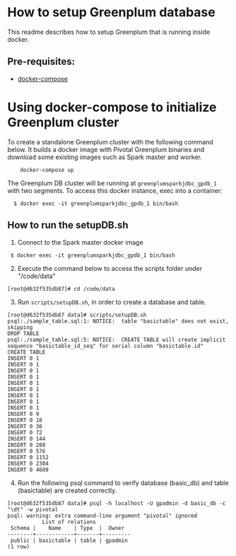 # How to setup Greenplum database
This readme describes how to setup Greenplum that is running inside docker.

## Pre-requisites:
- [docker-compose](http://docs.docker.com/compose)

# Using docker-compose to initialize Greenplum cluster
To create a standalone Greenplum cluster with the following command below. It builds a docker image with Pivotal Greenplum binaries and download some existing images such as Spark master and worker.
```
    docker-compose up
```
The Greenplum DB cluster will be running at `greenplumsparkjdbc_gpdb_1` with two segments. To access this docker instance, exec into a container:
```
  $ docker exec -it greenplumsparkjdbc_gpdb_1 bin/bash
```  

##  How to run the setupDB.sh
1. Connect to the Spark master docker image
```
 $ docker exec -it greenplumsparkjdbc_gpdb_1 bin/bash
```
2. Execute the command below to access the scripts folder under "/code/data"
```
[root@d632f535db87]# cd /code/data
```

3. Run `scripts/setupDB.sh`, in order to create a database and table.
```
[root@d632f535db87 data]# scripts/setupDB.sh
psql:./sample_table.sql:1: NOTICE:  table "basictable" does not exist, skipping
DROP TABLE
psql:./sample_table.sql:5: NOTICE:  CREATE TABLE will create implicit sequence "basictable_id_seq" for serial column "basictable.id"
CREATE TABLE
INSERT 0 1
INSERT 0 1
INSERT 0 1
INSERT 0 1
INSERT 0 1
INSERT 0 1
INSERT 0 1
INSERT 0 1
INSERT 0 1
INSERT 0 9
INSERT 0 18
INSERT 0 36
INSERT 0 72
INSERT 0 144
INSERT 0 288
INSERT 0 576
INSERT 0 1152
INSERT 0 2304
INSERT 0 4608
```

4. Run the following psql command to verify database (basic_db) and table (basictable) are created correctly.
```
[root@d632f535db87 data]# psql -h localhost -U gpadmin -d basic_db -c "\dt" -w pivotal
psql: warning: extra command-line argument "pivotal" ignored
           List of relations
 Schema |    Name    | Type  |  Owner
--------+------------+-------+---------
 public | basictable | table | gpadmin
(1 row)
```
